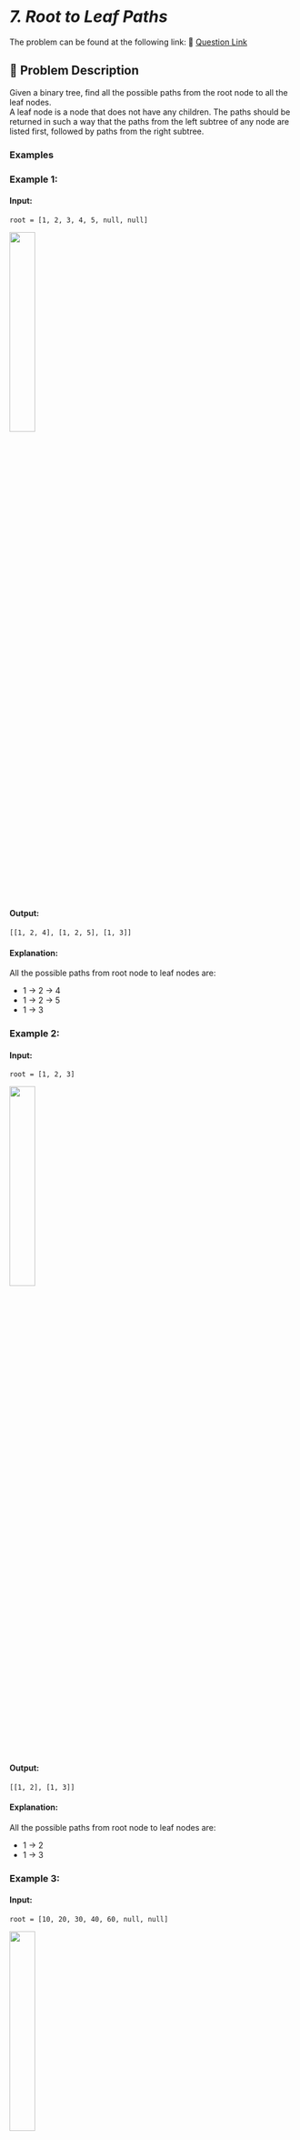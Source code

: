 # *7. Root to Leaf Paths*

The problem can be found at the following link: 🔗 [Question Link](https://www.geeksforgeeks.org/problems/root-to-leaf-paths/1)

## **🧩 Problem Description**

Given a binary tree, find all the possible paths from the root node to all the leaf nodes.  
A leaf node is a node that does not have any children. The paths should be returned in such a way that the paths from the left subtree of any node are listed first, followed by paths from the right subtree.

### **Examples**

### **Example 1:**
#### **Input:**  
`root = [1, 2, 3, 4, 5, null, null]`

<img src="https://github.com/user-attachments/assets/4356f92f-1972-4974-a731-679e4edb5e54" width="30%">


#### **Output:**  
`[[1, 2, 4], [1, 2, 5], [1, 3]]`  
#### **Explanation:**  
All the possible paths from root node to leaf nodes are:  
- 1 → 2 → 4  
- 1 → 2 → 5  
- 1 → 3  

### **Example 2:**
#### **Input:**  
`root = [1, 2, 3]`  

<img src="https://github.com/user-attachments/assets/4ce0bea5-8f3f-45b1-b1c9-6e884ae65a5e" width="30%">


#### **Output:**  
`[[1, 2], [1, 3]]`  
#### **Explanation:**  
All the possible paths from root node to leaf nodes are:  
- 1 → 2  
- 1 → 3  

### **Example 3:**
#### **Input:**  
`root = [10, 20, 30, 40, 60, null, null]`  

<img src="https://github.com/user-attachments/assets/47c7bc9b-5884-4f34-9130-f9acda772b76" width="30%">


#### **Output:**  
`[[10, 20, 40], [10, 20, 60], [10, 30]]`  
#### **Explanation:**  
All the possible paths from root node to leaf nodes are:  
- 10 → 20 → 40  
- 10 → 20 → 60  
- 10 → 30  

## **🔒 Constraints**

- $1 \leq \text{number of nodes} \leq 10^4$
- $1 \leq \text{node->data} \leq 10^4$

## **✅ My Approach**

### **Depth-First Search (DFS)**

We can solve this problem using a Depth-First Search (DFS) approach. Starting from the root node, we traverse the tree recursively, maintaining the current path. If we reach a leaf node (a node with no left or right child), we add the current path to the result list.

### **Algorithm Steps:**

1. Initialize an empty list `res` to store the paths.
2. Define a recursive DFS function that:
   - Adds the current node's data to the current path.
   - If it's a leaf node (no left or right children), add the path to `res`.
   - Recursively call DFS on the left and right child.
   - Backtrack by removing the current node's data after exploring both subtrees.
3. Call the DFS function starting from the root.
4. Return `res`.

## **🧮 Time and Auxiliary Space Complexity**

- **Expected Time Complexity:** O(N), where N is the total number of nodes in the tree. We visit each node once and perform constant-time operations (adding/removing from path) at each node.
- **Expected Auxiliary Space Complexity:** O(H) in the average case, where H is the height of the tree (stack space due to recursion). In the worst case (skewed tree), it can be O(N), where N is the number of nodes.

## **🧠 Code (C++)**

```cpp
class Solution {
  public:
    vector<vector<int>> Paths(Node* root) {
        vector<vector<int>> res, path;
        vector<int> curr;
        function<void(Node*)> dfs = [&](Node* n) {
            if (!n) return;
            curr.push_back(n->data);
            if (!n->left && !n->right) res.push_back(curr);
            else dfs(n->left), dfs(n->right);
            curr.pop_back();
        };
        dfs(root);
        return res;
    }
};
```

<details>
<summary><h2 align="center">⚡ Alternative Approaches</h2></summary>


## 📊 **2️⃣ Iterative DFS using Stack**

### **Algorithm Steps:**
1. Use a stack storing tuples of (current node, current path).
2. On each iteration, if the node is a leaf, add the path to result.
3. Push right and left children with updated paths.

```cpp
class Solution {
  public:
    vector<vector<int>> Paths(Node* root) {
        vector<vector<int>> res;
        if (!root) return res;
        stack<pair<Node*, vector<int>>> st;
        st.push(make_pair(root, vector<int>{root->data}));
        while (!st.empty()) {
            pair<Node*, vector<int>> curr = st.top(); st.pop();
            Node* node = curr.first;
            vector<int> path = curr.second;
            if (!node->left && !node->right) {
                res.push_back(path);
            }
            if (node->right) {
                vector<int> rightPath = path;
                rightPath.push_back(node->right->data);
                st.push(make_pair(node->right, rightPath));
            }
            if (node->left) {
                vector<int> leftPath = path;
                leftPath.push_back(node->left->data);
                st.push(make_pair(node->left, leftPath));
            }
        }
        return res;
    }
};
```

### ✅ **Why This Approach?**
- Avoids recursion overhead.
- Handles deep trees better if stack size is a concern.

#### 📝 **Complexity Analysis:**
- **Expected Time Complexity:** O(N)
- **Expected Auxiliary Space Complexity:** O(H) in average case, O(N) worst case (stack and path copies)


### 🆚 **Comparison of Approaches**

| **Approach**             | ⏱️ **Time** | 🗂️ **Space** | ✅ **Pros**                              | ⚠️ **Cons**                         |
|--------------------------|-------------|--------------|------------------------------------------|-------------------------------------|
| Recursive DFS     | 🟢 O(N)      | 🟢 O(H)       | Clean, simple, tail-recursive friendly   | Recursion stack risk on deep trees  |
| Iterative DFS (stack)    | 🟢 O(N)      | 🟠 O(N)       | No recursion limit, depth control        | Slightly more verbose               |


### ✅ **Best Choice?**

| **Scenario**                            | **Recommended Approach**     |
|-----------------------------------------|------------------------------|
| ✅ Concise, clean implementation         | 🥇 Recursive DFS             |
| ✅ Avoid recursion stack                | 🥈 Iterative DFS (stack)     |

</details>

## **🧑‍💻 Code (Java)**

```java
class Solution {
    public static ArrayList<ArrayList<Integer>> Paths(Node r) {
        var res = new ArrayList<ArrayList<Integer>>();
        var curr = new ArrayList<Integer>();
        dfs(r, res, curr);
        return res;
    }
    static void dfs(Node n, ArrayList<ArrayList<Integer>> res, ArrayList<Integer> curr) {
        if (n == null) return;
        curr.add(n.data);
        if (n.left == null && n.right == null) res.add(new ArrayList<>(curr));
        else {
            dfs(n.left, res, curr);
            dfs(n.right, res, curr);
        }
        curr.remove(curr.size() - 1);
    }
}
```


## 🐍 **Code (Python)**

```python
class Solution:
    def Paths(self, root):
        res, curr = [], []
        def dfs(n):
            if not n: return
            curr.append(n.data)
            if not n.left and not n.right:
                res.append(curr.copy())
            else:
                dfs(n.left); dfs(n.right)
            curr.pop()
        dfs(root)
        return res
```


## 🧠 Contribution and Support

For discussions, questions, or doubts related to this solution, feel free to connect on LinkedIn: [📬 Any Questions?](https://www.linkedin.com/in/patel-hetkumar-sandipbhai-8b110525a/). Let’s make this learning journey more collaborative!

⭐ **If you find this helpful, please give this repository a star!** ⭐

--- 

<div align="center">
  <h3><b>📍Visitor Count</b></h3>
</div>

<p align="center">
  <img src="https://profile-counter.glitch.me/Hunterdii/count.svg" />
</p>
